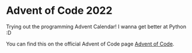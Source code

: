 # Advent of Code 2022

Trying out the programming Advent Calendar!
I wanna get better at Python :D

You can find this on the official Advent of Code page [Advent of Code](https://adventofcode.com/2022/about).